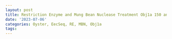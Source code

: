 ```yaml
---
layout: post
title: Restriction Enzyme and Mung Bean Nuclease Treatment Obj1a 150 and 250 bp Libraries
date: '2023-07-06'
categories: Oyster, EecSeq, RE, MBN, Obj1a
tags: 
---
```

